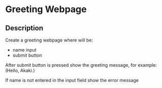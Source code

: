 # Greeting Webpage

## Description

Create a greeting webpage where will be:

* name input
* submit button

After submit button is pressed show the greeting message, for example: (Hello, Akaki.)

If name is not entered in the input field show the error message